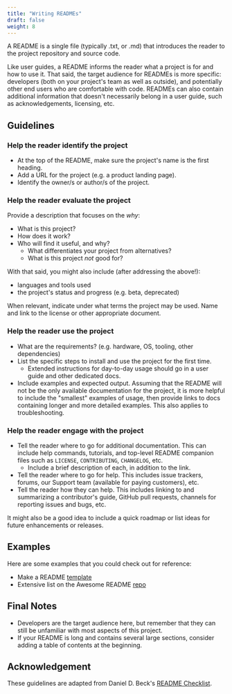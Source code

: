 ```yaml
---
title: "Writing READMEs"
draft: false
weight: 8
---
```


A README is a single file (typically .txt, or .md) that introduces the reader to the project repository and source code.

Like user guides, a README informs the reader what a project is for and how to use it. That said, the target audience for READMEs is more specific: developers (both on your project's team as well as outside), and potentially other end users who are comfortable with code. READMEs can also contain additional information that doesn't necessarily belong in a user guide, such as acknowledgements, licensing, etc.

## Guidelines

### Help the reader identify the project

- At the top of the README, make sure the project's name is the first heading.
- Add a URL for the project (e.g. a product landing page).
- Identify the owner/s or author/s of the project.

### Help the reader evaluate the project

Provide a description that focuses on the *why*:

- What is this project?
- How does it work?
- Who will find it useful, and why? 
    - What differentiates your project from alternatives?
    - What is this project *not* good for?

With that said, you might also include (after addressing the above!):

- languages and tools used
- the project's status and progress (e.g. beta, deprecated)

When relevant, indicate under what terms the project may be used. Name and link to the license or other appropriate document.

### Help the reader use the project

- What are the requirements? (e.g. hardware, OS, tooling, other dependencies)
- List the specific steps to install and use the project for the first time.
    - Extended instructions for day-to-day usage should go in a user guide and other dedicated docs.
- Include examples and expected output. Assuming that the README will not be the only available documentation for the project, it is more helpful to include the "smallest" examples of usage, then provide links to docs containing longer and more detailed examples. This also applies to troubleshooting.

### Help the reader engage with the project

- Tell the reader where to go for additional documentation. This can include help commands, tutorials, and top-level README companion files such as `LICENSE`, `CONTRIBUTING`, `CHANGELOG`, etc.
    - Include a brief description of each, in addition to the link.
- Tell the reader where to go for help. This includes issue trackers, forums, our Support team (available for paying customers), etc.
- Tell the reader how they can help. This includes linking to and summarizing a contributor's guide, GitHub pull requests, channels for reporting issues and bugs, etc.

It might also be a good idea to include a quick roadmap or list ideas for future enhancements or releases.

## Examples

Here are some examples that you could check out for reference:

- Make a README [template](https://www.makeareadme.com/#template-1)
- Extensive list on the Awesome README [repo](https://github.com/matiassingers/awesome-readme)

## Final Notes

- Developers are the target audience here, but remember that they can still be unfamiliar with most aspects of this project. 
- If your README is long and contains several large sections, consider adding a table of contents at the beginning.

## Acknowledgement

These guidelines are adapted from Daniel D. Beck's [README Checklist](https://github.com/ddbeck/readme-checklist/blob/master/checklist.md).
